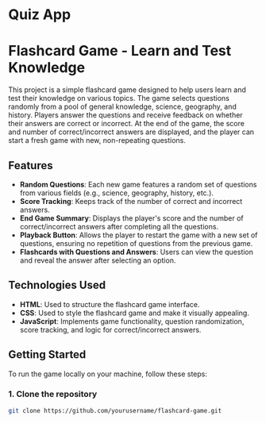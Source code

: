 # Quiz App
# Flashcard Game - Learn and Test Knowledge

This project is a simple flashcard game designed to help users learn and test their knowledge on various topics. The game selects questions randomly from a pool of general knowledge, science, geography, and history. Players answer the questions and receive feedback on whether their answers are correct or incorrect. At the end of the game, the score and number of correct/incorrect answers are displayed, and the player can start a fresh game with new, non-repeating questions.

## Features

- **Random Questions**: Each new game features a random set of questions from various fields (e.g., science, geography, history, etc.).
- **Score Tracking**: Keeps track of the number of correct and incorrect answers.
- **End Game Summary**: Displays the player's score and the number of correct/incorrect answers after completing all the questions.
- **Playback Button**: Allows the player to restart the game with a new set of questions, ensuring no repetition of questions from the previous game.
- **Flashcards with Questions and Answers**: Users can view the question and reveal the answer after selecting an option.
  
## Technologies Used

- **HTML**: Used to structure the flashcard game interface.
- **CSS**: Used to style the flashcard game and make it visually appealing.
- **JavaScript**: Implements game functionality, question randomization, score tracking, and logic for correct/incorrect answers.
  
## Getting Started

To run the game locally on your machine, follow these steps:

### 1. Clone the repository

```bash
git clone https://github.com/yourusername/flashcard-game.git

